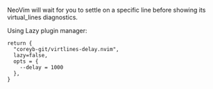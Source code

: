 NeoVim will wait for you to settle on a specific line before showing its virtual_lines diagnostics.

Using Lazy plugin manager:
```
return {
  "coreyb-git/virtlines-delay.nvim",
  lazy=false,
  opts = {
    --delay = 1000
  },
}
